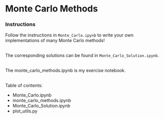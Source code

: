 # Monte Carlo Methods

### Instructions

Follow the instructions in `Monte_Carlo.ipynb` to write your own implementations of many Monte Carlo methods!<br><br>  

The corresponding solutions can be found in `Monte_Carlo_Solution.ipynb`.  <br><br>

The monte_carlo_methods.ipynb is my exercise notebook.<br><br>

Table of contents:
- Monte_Carlo.ipynb
- monte_carlo_methods.ipynb
- Monte_Carlo_Solution.ipynb
- plot_utils.py
